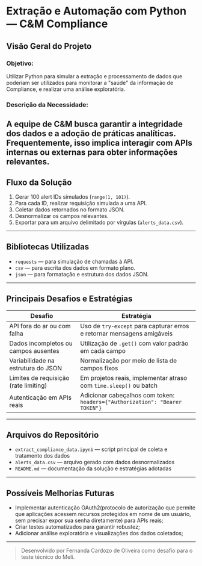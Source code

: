 # Extração e Automação com Python — C&M Compliance

## Visão Geral do Projeto
### Objetivo: 
Utilizar Python para simular a extração e processamento de dados que poderiam ser utilizados para monitorar a "saúde" da informação de Compliance, e realizar uma análise exploratória.

### Descrição da Necessidade: 
A equipe de C&M busca garantir a integridade dos dados e a adoção de práticas analíticas. Frequentemente, isso implica interagir com APIs internas ou externas para obter informações relevantes.
---

## Fluxo da Solução

1. Gerar 100 alert IDs simulados (`range(1, 101)`).
2. Para cada ID, realizar requisição simulada a uma API.
3. Coletar dados retornados no formato JSON.
4. Desnormalizar os campos relevantes.
5. Exportar para um arquivo delimitado por vírgulas (`alerts_data.csv`).

---

## Bibliotecas Utilizadas

- `requests` — para simulação de chamadas à API.
- `csv` — para escrita dos dados em formato plano.
- `json` — para formatação e estrutura dos dados JSON.

---

## Principais Desafios e Estratégias

| Desafio                                  | Estratégia                                                                 |
|------------------------------------------|----------------------------------------------------------------------------|
| API fora do ar ou com falha              | Uso de `try-except` para capturar erros e retornar mensagens amigáveis    |
| Dados incompletos ou campos ausentes     | Utilização de `.get()` com valor padrão em cada campo                     |
| Variabilidade na estrutura do JSON       | Normalização por meio de lista de campos fixos                            |
| Limites de requisição (rate limiting)    | Em projetos reais, implementar atraso com `time.sleep()` ou batch         |
| Autenticação em APIs reais               | Adicionar cabeçalhos com token: `headers={"Authorization": "Bearer TOKEN"}` |

---

## Arquivos do Repositório

- `extract_compliance_data.ipynb` — script principal de coleta e tratamento dos dados
- `alerts_data.csv` — arquivo gerado com dados desnormalizados
- `README.md` — documentação da solução e estratégias adotadas

---

## Possíveis Melhorias Futuras

- Implementar autenticação OAuth2(protocolo de autorização que permite que aplicações acessem recursos protegidos em nome de um usuário, sem precisar expor sua senha diretamente) para APIs reais;
- Criar testes automatizados para garantir robustez;
- Adicionar análise exploratória e visualizações dos dados coletados;

---

> Desenvolvido por Fernanda Cardozo de Oliveira como desafio para o teste técnico do Meli.
